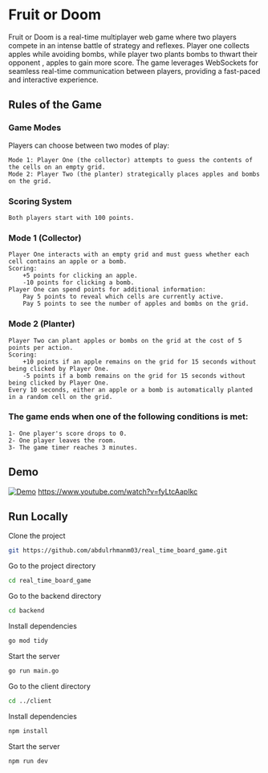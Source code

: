 # Fruit or Doom

Fruit or Doom is a real-time multiplayer web game where two players compete in an intense battle of strategy and reflexes.
Player one collects apples while avoiding bombs, while player two plants bombs to thwart their opponent , apples to gain more score.
The game leverages WebSockets for seamless real-time communication between players, providing a fast-paced and interactive experience.

## Rules of the Game

### Game Modes

Players can choose between two modes of play:

    Mode 1: Player One (the collector) attempts to guess the contents of the cells on an empty grid.
    Mode 2: Player Two (the planter) strategically places apples and bombs on the grid.

### Scoring System

    Both players start with 100 points.

### Mode 1 (Collector)

    Player One interacts with an empty grid and must guess whether each cell contains an apple or a bomb.
    Scoring:
        +5 points for clicking an apple.
        -10 points for clicking a bomb.
    Player One can spend points for additional information:
        Pay 5 points to reveal which cells are currently active.
        Pay 5 points to see the number of apples and bombs on the grid.

### Mode 2 (Planter)

    Player Two can plant apples or bombs on the grid at the cost of 5 points per action.
    Scoring:
        +10 points if an apple remains on the grid for 15 seconds without being clicked by Player One.
        -5 points if a bomb remains on the grid for 15 seconds without being clicked by Player One.
    Every 10 seconds, either an apple or a bomb is automatically planted in a random cell on the grid.

### The game ends when one of the following conditions is met:

    1- One player's score drops to 0.
    2- One player leaves the room.
    3- The game timer reaches 3 minutes.

## Demo

[![Demo](https://img.youtube.com/vi/fyLtcAapIkc/0.jpg)](https://www.youtube.com/watch?v=fyLtcAapIkc)
https://www.youtube.com/watch?v=fyLtcAapIkc

## Run Locally

Clone the project

```bash
git https://github.com/abdulrhmanm03/real_time_board_game.git
```

Go to the project directory

```bash
cd real_time_board_game
```

Go to the backend directory

```bash
cd backend
```

Install dependencies

```bash
go mod tidy
```

Start the server

```bash
go run main.go
```

Go to the client directory

```bash
cd ../client
```

Install dependencies

```bash
npm install
```

Start the server

```bash
npm run dev
```
